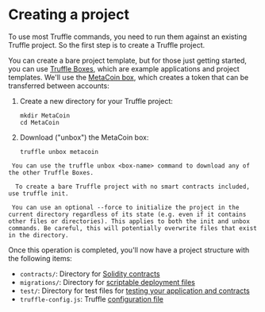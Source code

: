 # Creating a project

To use most Truffle commands, you need to run them against an existing Truffle project. So the first step is to create a Truffle project.

You can create a bare project template, but for those just getting started, you can use [Truffle Boxes](https://truffleframework.com/boxes), which are example applications and project templates. We'll use the [MetaCoin box](https://truffleframework.com/boxes/metacoin), which creates a token that can be transferred between accounts:

1. Create a new directory for your Truffle project:

   ```shell
   mkdir MetaCoin
   cd MetaCoin
   ```

1. Download ("unbox") the MetaCoin box:

   ```shell
   truffle unbox metacoin
   ```


 ```note::
  You can use the truffle unbox <box-name> command to download any of the other Truffle Boxes.
 ```

 ```note::
   To create a bare Truffle project with no smart contracts included, use truffle init.
 ```



 ```note::
  You can use an optional --force to initialize the project in the current directory regardless of its state (e.g. even if it contains other files or directories). This applies to both the init and unbox commands. Be careful, this will potentially overwrite files that exist in the directory.
 ```

 Once this operation is completed, you'll now have a project structure with the following items:
 
* `contracts/`: Directory for [Solidity contracts](../getting-started/interacting-with-your-contracts)
* `migrations/`: Directory for [scriptable deployment files](../getting-started/running-migrations.html#migration-files)
* `test/`: Directory for test files for [testing your application and contracts](../testing/testing-your-contracts)
* `truffle-config.js`: Truffle [configuration file](../reference/configuration)
